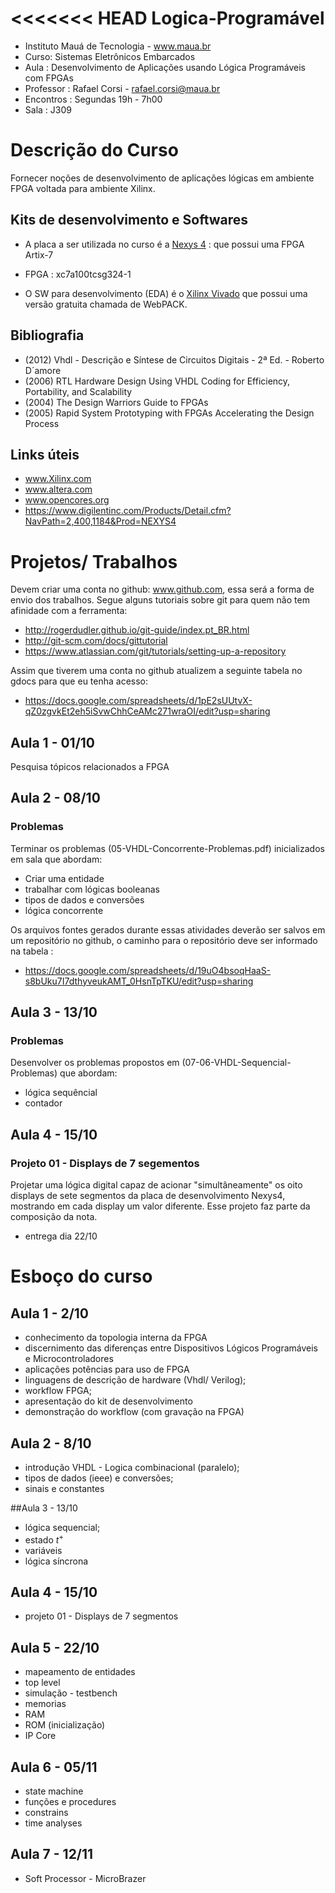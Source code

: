 <<<<<<< HEAD
Logica-Programável
==================
* Instituto Mauá de Tecnologia - www.maua.br 
* Curso: Sistemas Eletrônicos Embarcados
* Aula : Desenvolvimento de Aplicações usando Lógica Programáveis com FPGAs
* Professor : Rafael Corsi - rafael.corsi@maua.br
* Encontros : Segundas 19h - 7h00 
* Sala : J309

# Descrição do Curso

Fornecer noções de desenvolvimento de aplicações lógicas em ambiente FPGA voltada para ambiente Xilinx.

## Kits de desenvolvimento e Softwares

* A placa a ser utilizada no curso é a [Nexys 4](http://www.digilentinc.com/Products/Detail.cfm?Prod=NEXYS4) :  que possui uma FPGA Artix-7 

 * FPGA : xc7a100tcsg324-1 

* O SW para desenvolvimento (EDA) é o [Xilinx Vivado](http://www.xilinx.com/products/design-tools/vivado/) que possui uma versão gratuita chamada de WebPACK.

## Bibliografia 

* (2012) Vhdl - Descrição e Síntese de Circuitos Digitais - 2ª Ed. - Roberto D´amore
* (2006) RTL Hardware Design Using VHDL Coding for Efficiency, Portability, and Scalability
* (2004) The Design Warriors Guide to FPGAs
* (2005) Rapid System Prototyping with FPGAs Accelerating the Design Process

## Links úteis 
* www.Xilinx.com
* www.altera.com
* www.opencores.org
* https://www.digilentinc.com/Products/Detail.cfm?NavPath=2,400,1184&Prod=NEXYS4

# Projetos/ Trabalhos

Devem criar uma conta no github: www.github.com, essa será a forma de envio dos trabalhos. Segue alguns tutoriais sobre git para quem não tem afinidade com a ferramenta:

 *   http://rogerdudler.github.io/git-guide/index.pt_BR.html
 *   http://git-scm.com/docs/gittutorial
 *   https://www.atlassian.com/git/tutorials/setting-up-a-repository

 Assim que tiverem uma conta no github atualizem a seguinte tabela no gdocs para que eu tenha acesso:
 
 * https://docs.google.com/spreadsheets/d/1pE2sUUtvX-qZ0zgvkEt2eh5iSvwChhCeAMc271wraOI/edit?usp=sharing

## Aula 1 - 01/10

Pesquisa tópicos relacionados a FPGA


## Aula 2 - 08/10

### Problemas

Terminar os problemas (05-VHDL-Concorrente-Problemas.pdf) inicializados em sala que abordam:

* Criar uma entidade
* trabalhar com lógicas booleanas
* tipos de dados e conversões
* lógica concorrente

Os arquivos fontes gerados durante essas atividades deverão ser salvos em um repositório no github, o caminho para o repositório deve ser informado na tabela :

* https://docs.google.com/spreadsheets/d/19uO4bsoqHaaS-s8bUku7I7dthyveukAMT_0HsnTpTKU/edit?usp=sharing

## Aula 3 - 13/10 

### Problemas

Desenvolver os problemas propostos em (07-06-VHDL-Sequencial-Problemas)  que abordam:

* lógica sequêncial
* contador

## Aula 4 - 15/10 

### Projeto 01 - Displays de 7 segementos

Projetar uma lógica digital capaz de acionar "simultâneamente" os oito  displays de sete segmentos da placa de desenvolvimento Nexys4, mostrando em cada display um valor diferente. Esse projeto faz parte da composição da nota.

* entrega dia 22/10

# Esboço do curso

## Aula 1 - 2/10
* conhecimento da topologia interna da FPGA
* discernimento das diferenças entre Dispositivos Lógicos Programáveis e Microcontroladores
* aplicações potências para uso de FPGA
* linguagens de descrição de hardware (Vhdl/ Verilog);
* workflow FPGA;
* apresentação do kit de desenvolvimento
* demonstração do workflow (com gravação na FPGA)

## Aula 2 - 8/10
* introdução VHDL - Logica combinacional (paralelo);
* tipos de dados (ieee) e conversões;
* sinais e constantes 

##Aula 3 - 13/10
* lógica sequencial;
* estado $t^{+}$ 
* variáveis
* lógica síncrona
	
## Aula 4 - 15/10
* projeto 01 - Displays de 7 segmentos

## Aula 5 - 22/10
* mapeamento de entidades
* top level 
* simulação - testbench
* memorias
*  RAM
*  ROM (inicialização)
* IP Core

## Aula 6 - 05/11
* state machine
* funções e procedures
* constrains 
* time analyses

## Aula 7 - 12/11
* Soft Processor - MicroBrazer

